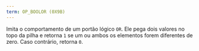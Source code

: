 ```yaml
---
term: OP_BOOLOR (0X9B)
---
```


Imita o comportamento de um portão lógico `OR`. Ele pega dois valores no topo da pilha e retorna `1` se um ou ambos os elementos forem diferentes de zero. Caso contrário, retorna `0`.